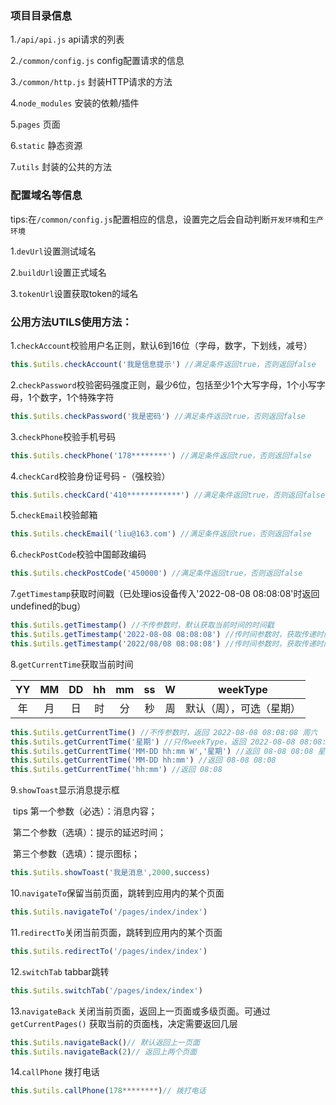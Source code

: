 ### 项目目录信息

1.`/api/api.js` api请求的列表

2.`/common/config.js`  config配置请求的信息

3.`/common/http.js`  封装HTTP请求的方法

4.`node_modules`  安装的依赖/插件

5.`pages`  页面

6.`static`  静态资源

7.`utils`  封装的公共的方法



### 配置域名等信息

tips:在`/common/config.js`配置相应的信息，设置完之后会自动判断`开发环境`和`生产环境`

1.`devUrl`设置测试域名

2.`buildUrl`设置正式域名

3.`tokenUrl`设置获取token的域名



### 公用方法UTILS使用方法：

1.`checkAccount`校验用户名正则，默认6到16位（字母，数字，下划线，减号）

```js
this.$utils.checkAccount('我是信息提示') //满足条件返回true，否则返回false
```

2.`checkPassword`校验密码强度正则，最少6位，包括至少1个大写字母，1个小写字母，1个数字，1个特殊字符

```js
this.$utils.checkPassword('我是密码') //满足条件返回true，否则返回false
```

3.`checkPhone`校验手机号码

```js
this.$utils.checkPhone('178********') //满足条件返回true，否则返回false
```

4.`checkCard`校验身份证号码  -（强校验）

```js
this.$utils.checkCard('410************') //满足条件返回true，否则返回false
```

5.`checkEmail`校验邮箱

```js
this.$utils.checkEmail('liu@163.com') //满足条件返回true，否则返回false
```

6.`checkPostCode`校验中国邮政编码

```js
this.$utils.checkPostCode('450000') //满足条件返回true，否则返回false
```

7.`getTimestamp`获取时间戳（已处理ios设备传入'2022-08-08 08:08:08'时返回undefined的bug）

```js
this.$utils.getTimestamp() //不传参数时，默认获取当前时间的时间戳
this.$utils.getTimestamp('2022-08-08 08:08:08') //传时间参数时，获取传递时间的时间戳
this.$utils.getTimestamp('2022/08/08 08:08:08') //传时间参数时，获取传递时间的时间戳
```

8.`getCurrentTime`获取当前时间

|  YY  |  MM  |  DD  |  hh  |  mm  |  ss  |  W   |         weekType         |
| :--: | :--: | :--: | :--: | :--: | :--: | :--: | :----------------------: |
|  年  |  月  |  日  |  时  |  分  |  秒  |  周  | 默认（周），可选（星期） |

```js
this.$utils.getCurrentTime() //不传参数时，返回 2022-08-08 08:08:08 周六
this.$utils.getCurrentTime('星期') //只传weekType，返回 2022-08-08 08:08:08 星期六
this.$utils.getCurrentTime('MM-DD hh:mm W','星期') //返回 08-08 08:08 星期六
this.$utils.getCurrentTime('MM-DD hh:mm') //返回 08-08 08:08
this.$utils.getCurrentTime('hh:mm') //返回 08:08
```

9.`showToast`显示消息提示框

​	tips  第一个参数（必选）：消息内容；

​			第二个参数（选填）：提示的延迟时间；

​			第三个参数（选填）：提示图标；

```js
this.$utils.showToast('我是消息',2000,success) 
```

10.`navigateTo`保留当前页面，跳转到应用内的某个页面

```js
this.$utils.navigateTo('/pages/index/index') 
```

11.`redirectTo`关闭当前页面，跳转到应用内的某个页面

```js
this.$utils.redirectTo('/pages/index/index') 
```

12.`switchTab` tabbar跳转

```js
this.$utils.switchTab('/pages/index/index') 
```

13.`navigateBack` 关闭当前页面，返回上一页面或多级页面。可通过 `getCurrentPages()` 获取当前的页面栈，决定需要返回几层

```js
this.$utils.navigateBack()// 默认返回上一页面
this.$utils.navigateBack(2)// 返回上两个页面
```

14.`callPhone` 拨打电话

```js
this.$utils.callPhone(178********)// 拨打电话
```

